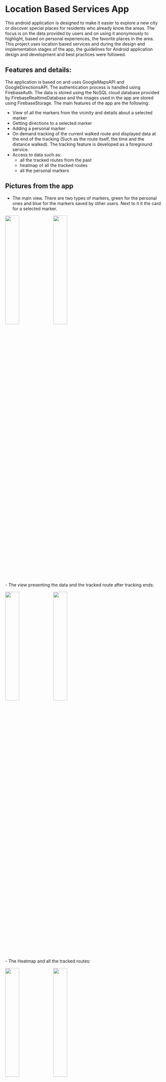 # Location Based Services App
This android application is designed to make it easier to explore a new city or discover special places for residents who already know the areas. The focus is on the data provided by users and on using it anonymously to highlight, based on personal experiences, the favorite places in the area.
This project uses location based services and during the design and implementation stages of the app, the guidelines for Android application design and development and best practices were followed.

## Features and details:
The application is based on and uses GoogleMapsAPI and GoogleDirectionsAPI. The authentication process is handled using FirebaseAuth. The data is stored using the NoSQL cloud database provided by FirebaseRealtimeDatabase and the images used in the app are stored using FirebaseStorage.
The main features of the app are the following:
  - View of all the markers from the vicinity and details about a selected marker
  - Getting directions to a selected marker
  - Adding a personal marker
  - On demand tracking of the current walked route and displayed data at the end of the tracking (Such as the route itself, the time and the distance walked). The tracking feature is developed as a foreground service.
  - Access to data such as:
    - all the tracked routes from the past
    - heatmap of all the tracked routes
    - all the personal markers
    
 ## Pictures from the app

  - The main view. There are two types of markers, green for the personal ones and blue for the markers saved by other users. Next to it it the card for a selected marker.
<p float="left">
  <img src="https://user-images.githubusercontent.com/75424534/186367814-0b867889-9728-43be-8e60-43242625bde6.png" width="30%" height="30%">
  <img src="https://user-images.githubusercontent.com/75424534/186371989-f95a1d38-531f-4387-bee6-c2eb2ded811c.png" width="30%" height="30%">
</p>
  - The view presenting the data and the tracked route after tracking ends:
<p float="left">
  <img src="https://user-images.githubusercontent.com/75424534/186368474-ffc18f0f-6050-43d0-81c7-2979dd96608d.png" width="30%" height="30%">
  <img src="https://user-images.githubusercontent.com/75424534/186372557-00532ba9-a06c-4612-bfc6-e4007de8f450.png" width="30%" height="30%">
</p>
  - The Heatmap and all the tracked routes:
<p float="left">
  <img src="https://user-images.githubusercontent.com/75424534/186368653-533deb7d-0cb4-4c16-827c-b001a6408fe5.png" width="30%" height="30%">
  <img src="https://user-images.githubusercontent.com/75424534/186368913-81c44db7-8008-400c-8ed1-58200cc4df94.png" width="30%" height="30%">
</p>


